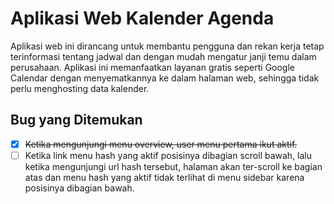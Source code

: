# Aplikasi Web Kalender Agenda

Aplikasi web ini dirancang untuk membantu pengguna dan rekan kerja tetap terinformasi tentang jadwal dan dengan mudah mengatur janji temu dalam perusahaan. Aplikasi ini memanfaatkan layanan gratis seperti Google Calendar dengan menyematkannya ke dalam halaman web, sehingga tidak perlu menghosting data kalender.

## Bug yang Ditemukan
<!-- berikan strikethrough pada bug yang sudah diperbaiki dibawah ini dengan cara menambahkan `~~` di awal dan akhir kata yang ingin dicoret atau berikan tanda `x` pada kotak yang ada di depan bug yang sudah diperbaiki. -->
- [x] ~~Ketika mengunjungi menu overview, user menu pertama ikut aktif.~~
- [ ] Ketika link menu hash yang aktif posisinya dibagian scroll bawah, lalu ketika mengunjungi url hash tersebut, halaman akan ter-scroll ke bagian atas dan menu hash yang aktif tidak terlihat di menu sidebar karena posisinya dibagian bawah.